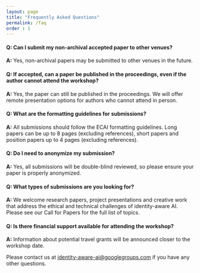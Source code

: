```yaml
---
layout: page
title: "Frequently Asked Questions"
permalink: /faq
order : 1
---
```


#### Q: Can I submit my non-archival accepted paper to other venues?
__A:__ Yes, non-archival papers may be submitted to other venues in the future.

#### Q: If accepted, can a paper be published in the proceedings, even if the author cannot attend the workshop?
__A:__ Yes, the paper can still be published in the proceedings. We will offer remote presentation options for authors who cannot attend in person.

#### Q: What are the formatting guidelines for submissions?
__A:__ All submissions should follow the ECAI formatting guidelines. Long papers can be up to 8 pages (excluding references), short papers and position papers up to 4 pages (excluding references).

#### Q: Do I need to anonymize my submission?
__A:__ Yes, all submissions will be double-blind reviewed, so please ensure your paper is properly anonymized.

#### Q: What types of submissions are you looking for?
__A:__ We welcome research papers, project presentations and creative work that address the ethical and technical challenges of identity-aware AI. Please see our Call for Papers for the full list of topics.

#### Q: Is there financial support available for attending the workshop?
__A:__ Information about potential travel grants will be announced closer to the workshop date.

Please contact us at [identity-aware-ai@googlegroups.com](mailto:identity-aware-ai@googlegroups.com) if you have any other questions. 
